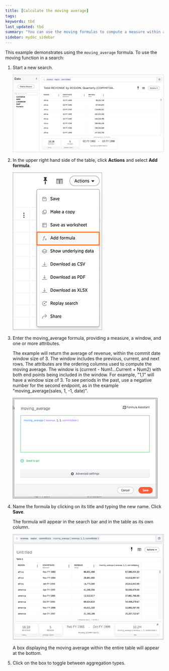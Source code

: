 ```yaml
---
title: [Calculate the moving average]
tags:
keywords: tbd
last_updated: tbd
summary: "You can use the moving formulas to compute a measure within a moving window of your data, usually defined by time."
sidebar: mydoc_sidebar
---
```

This example  demonstrates using the `moving_average` formula. To use the moving function in a search:

1. Start a new search.

   ![](/pages/images/aggregation_answer.png "Aggregation Answer example")

2. In the upper right hand side of the table, click **Actions** and select **Add formula**.

   ![](/pages/images/create_formula_in_answer.png "Create a new formula in an answer")

3. Enter the moving_average formula, providing a measure, a window, and one or more attributes.

    The example will return the average of revenue, within the commit date window size of 3. The window includes the previous, current, and next rows. The attributes are the ordering columns used to compute the moving average. The window is (current - Num1...Current + Num2) with both end points being included in the window. For example, "1,1" will have a window size of 3. To see periods in the past, use a negative number for the second endpoint, as in the example "moving_average(sales, 1, -1, date)".

    ![](/pages/images/moving_average_formula.png "Moving Average Formula")

4. Name the formula by clicking on its title and typing the new name. Click **Save**.

   The formula will appear in the search bar and in the table as its own column.

   ![](/pages/images/moving_average_table.png "Moving Average Table")

   A box displaying the moving average within the entire table will appear at the bottom.

5. Click on the box to toggle between aggregation types.
